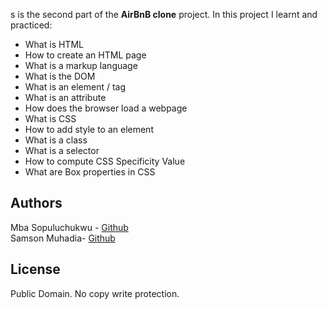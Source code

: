 s is the second part of the **AirBnB clone** project. In this project I learnt and practiced:
- What is HTML
- How to create an HTML page
- What is a markup language
- What is the DOM
- What is an element / tag
- What is an attribute
- How does the browser load a webpage
- What is CSS
- How to add style to an element
- What is a class
- What is a selector
- How to compute CSS Specificity Value
- What are Box properties in CSS

## Authors
Mba Sopuluchukwu - [Github](https://github.com/uluchukwu)  
Samson Muhadia- [Github](https://github.com/ynewayne)

## License
Public Domain. No copy write protection. 

